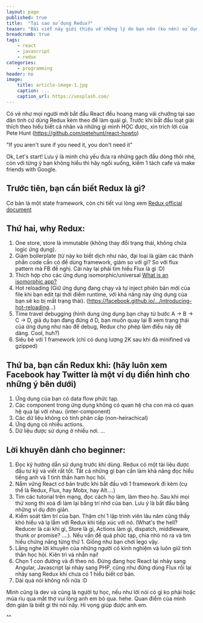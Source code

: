```yaml
---
layout: page
published: true
title:  "Tại sao sử dụng Redux?"
teaser: "Bài viết này giới thiệu về những lý do bạn nên (ko nên) sử dụng Redux framework với React"
breadcrumb: true
tags:
    - react 
    - javascript
    - redux
categories:
    - programming
header: no
image:
    title: article-image-1.jpg
    caption: ...
    caption_url: https://unsplash.com/
---
```


Có vẻ như mọi người mới bắt đầu React đều hoang mang vãi chưởng tại sao dân tình cứ dùng Redux kèm theo để làm quái gì. Trước khi bắt đầu loạt giải thích theo hiểu biết cá nhân và những gì mình HỌC được, xin trích lời của Pete Hunt (https://github.com/petehunt/react-howto)

"If you aren't sure if you need it, you don't need it" 

Ok, Let's start! Lưu ý là mình chủ yếu đưa ra những gạch đầu dòng thôi nhé, còn với từng ý bạn không hiểu thì hãy ngồi xuống, kiếm 1 tách cafe và make friends with Google.

## Trước tiên, bạn cần biết Redux là gì? 

Cơ bản là một state framework, còn chi tiết vui lòng xem [Redux official document](http://redux.js.org/)

## Thứ hai, why Redux:

1. One store, store là immutable (không thay đổi trạng thái, không chứa logic ứng dụng).
2. Giảm boilerplate (từ này ko biết dịch như nào, đại loại là giảm các thành phần code cần có để dùng framework, giảm so với gì? So với flux pattern mà FB đề nghị. Cái này lại phải tìm hiểu Flux là gì :D)
3. Thích hợp cho các ứng dụng isomorphic/universal [What is an isomorphic app?](https://www.lullabot.com/.../what-is-an-isomorphic...)
4. Hot reloading (Giữ ứng dụng đang chạy và tự inject phiên bản mới của file khi bạn edit tại thời điểm runtime, với khả năng này ứng dụng của bạn sẽ ko bị mất trạng thái). (https://facebook.github.io/.../introducing-hot-reloading...)
5. Time travel debugging (hình dung ứng dụng bạn chạy từ bước A -> B -> C -> D, giả dụ bạn đang đứng ở D, bạn muốn quay lại B xem trạng thái của ứng dụng như nào để debug, Redux cho phép làm điều này dễ dàng. Cool, huh?)
6. Siêu bé với 1 framework (chỉ có dung lượng 2K sau khi đã minifined và gzipped)

## Thứ ba, bạn cần Redux khi: (hãy luôn xem Facebook hay Twitter là một ví dụ điển hình cho những ý bên dưới)

1. Ứng dụng của bạn có data flow phức tạp.
2. Các component trong ứng dụng không có quan hệ cha con mà có quan hệ qua lại với nhau. (inter-component)
3. Các dữ liệu không có tính phân cấp (non-heirachical)
4. Ứng dụng có nhiều actions.
5. Dữ liệu được sử dụng ở nhiều nơi.
...

## Lời khuyên dành cho beginner:
1. Đọc kỹ hướng dẫn sử dụng trước khi dùng. Redux có một tài liệu được đầu tư kỹ và viết rất tốt. Tất cả những gì bạn cần làm khả năng đọc hiểu tiếng anh và 1 tinh thần ham học hỏi.
2. Nắm vững React cơ bản trước khi bắt đầu với 1 framework đi kèm (cụ thể là Redux, Flux, hay Mobx, hay Alt....)
3. Tìm các tutorial trên mạng, đọc cách họ làm, làm theo họ. Sau khi mọi thứ xong thì xoá đi làm lại bằng trí nhớ của bạn. Lưu ý là bắt đầu bằng những ví dụ đơn giản.
4. Kiểm soát tâm trí của bạn. Thậm chí 1 lập trình viên lâu năm cũng thấy khó hiểu và lạ lẫm với Redux khi tiếp xúc với nó. (What's the hell? Reducer là cái khỉ gì, Store là gì, Actions làm gì, dispatch, middleware, thunk or promise? ....). Nếu vấn đề quá phức tạp, chia nhỏ nó ra và tìm hiểu chứng năng từng thứ 1. Giống như bạn chơi lego vậy.
5. Lắng nghe lời khuyên của những người có kinh nghiệm và luôn giữ tinh thần học hỏi. Kiên trì và nhẫn nại!
6. Chọn 1 con đường và đi theo nó. Đừng đang học React lại nhảy sang Angular, Javascript lại nhảy sang PHP, cũng như đừng dùng Flux rồi lại nhảy sang Redux khi chưa có 1 hiểu biết cơ bản.
7. Dài quá nói không nổi nữa :D

Mình cũng là dev và cũng là người tự học, nếu như lời nói có gì ko phải hoặc múa rìu qua mắt thợ vui lòng anh em bỏ qua. hehe. Quan điểm của mình đơn giản là biết gì thì nói nấy. Hi vọng giúp được anh em.

^^